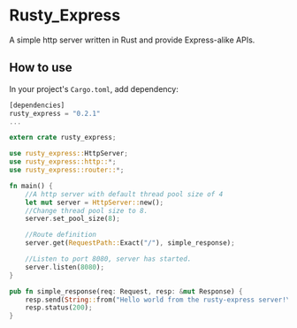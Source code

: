 # Rusty_Express
A simple http server written in Rust and provide Express-alike APIs.

## How to use
In your project's `Cargo.toml`, add dependency:
```rust
[dependencies]
rusty_express = "0.2.1"
...
```

```rust
extern crate rusty_express;

use rusty_express::HttpServer;
use rusty_express::http::*;
use rusty_express::router::*;

fn main() {
    //A http server with default thread pool size of 4
    let mut server = HttpServer::new();
    //Change thread pool size to 8.
    server.set_pool_size(8);

    //Route definition
    server.get(RequestPath::Exact("/"), simple_response);

    //Listen to port 8080, server has started.
    server.listen(8080);
}

pub fn simple_response(req: Request, resp: &mut Response) {
    resp.send(String::from("Hello world from the rusty-express server!\n"));
    resp.status(200);
}
```
